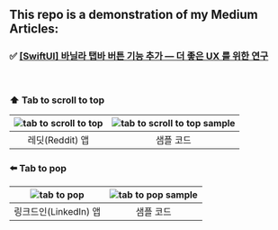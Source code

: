 ## This repo is a demonstration of my Medium Articles:
### ✅ [[SwiftUI] 바닐라 탭바 버튼 기능 추가 — 더 좋은 UX 를 위한 연구](https://medium.com/@Jager-yoo/swiftui-바닐라-탭바-버튼-기능-추가-더-좋은-ux-를-위한-연구-3d751e17473e)

<br>

### ⬆️ Tab to scroll to top
| ![tab to scroll to top](https://github.com/Jager-yoo/SwiftUI-TabBarUX/assets/71127966/b72597be-c301-46dc-b9e1-892abe9e8745) | ![tab to scroll to top sample](https://github.com/Jager-yoo/SwiftUI-TabBarUX/assets/71127966/3f04a71e-a3e5-4a66-8d05-ee0937b2e029) |
|:---:|:---:|
|레딧(Reddit) 앱|샘플 코드|

### ⬅️ Tab to pop
| ![tab to pop](https://github.com/Jager-yoo/SwiftUI-TabBarUX/assets/71127966/26b50fce-03c5-455c-a395-c2fed69e2df6) | ![tab to pop sample](https://github.com/Jager-yoo/SwiftUI-TabBarUX/assets/71127966/9f2e648e-671e-47df-8803-6a431d2ad494) |
|:---:|:---:|
|링크드인(LinkedIn) 앱|샘플 코드|
